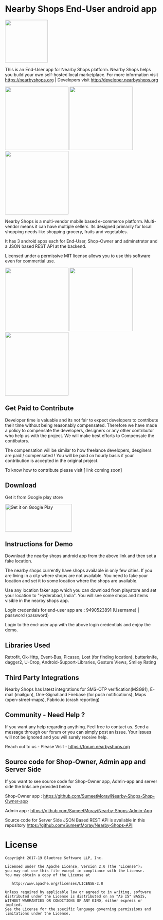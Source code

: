 

Nearby Shops End-User android app
====================================


<img src="https://i1.wp.com/nearbyshops.org/wp-content/uploads/2018/12/Untitled-design-e1545575054544.png" width="140"> 

This is an End-User app for Nearby Shops platform. Nearby Shops helps you build your own self-hosted local marketplace. For more information visit https://nearbyshops.org | Developers visit http://developer.nearbyshops.org


<img src="https://github.com/SumeetMoray/Nearby-Shops-End-User-Android-app/blob/master/gifs/items_new_compressed.gif" width="208">   <img src="https://github.com/SumeetMoray/Nearby-Shops-End-User-Android-app/blob/master/gifs/shops_compressed.gif" width="208">   <img src="https://github.com/SumeetMoray/Nearby-Shops-End-User-Android-app/blob/master/gifs/orders_compressed.gif" width="208"> 



Nearby Shops is a multi-vendor mobile based e-commerce platform. Multi-vendor means it can have multiple sellers. 
Its designed primarily for local shopping needs like shopping grocery, fruits and vegetables. 

It has 3 android apps each for End-User, Shop-Owner and adminstrator and a JSON based REST API at the backend. 

Licensed under a permissive MIT license allows you to use this software even for commertial use. 



<img src="https://nearbyshops.org/wp-content/uploads/2018/12/Screenshot_20181222-181453-512x1024.png" width="208">   <img src="https://nearbyshops.org/wp-content/uploads/2018/12/Screenshot_20181222-181504-512x1024.png" width="208">   <img src="https://nearbyshops.org/images/rating-review-3-512x1024.png" width="208">




Get Paid to Contribute
------------------------
Developer time is valuable and its not fair to expect developers to contribute their time without being reasonably compensated. Therefore we have made a policy to compensate the developers, designers or any other contributor who help us with the project. We will make best efforts to Compensate the contibutors. 

The compensation will be similar to how freelance developers, desginers are paid / compensated ! You will be paid on hourly basis if your contribution is accepted in the original project. 

To know how to contribute please visit [ link coming soon]



Download
--------

Get it from Google play store

<a href="https://play.google.com/store/apps/details?id=org.nearbyshops.enduserappnew"><img class="alignnone" src="https://play.google.com/intl/en_us/badges/images/generic/en_badge_web_generic.png" alt="Get it on Google Play" width="219" height="90" /></a>


Instructions for Demo
------------------------

Download the nearby shops android app from the above link and then set a fake location. 

The nearby shops currently have shops available in only few cities. If you are living in a city where shops are not available. You need to fake your location and set it to some location where the shops are available. 

Use any location faker app which you can download from playstore and set your location to "Hyderabad, India". You will see some shops and items visible in the nearby shops app. 

Login credentials for end-user app are :  9490523891 (Username) | password (password)

Login to the end-user app with the above login credentials and enjoy the demo.




Libraries Used
---------------

Retrofit, Ok-Http, Event-Bus, Picasso, Lost (for finding location), butterknife, dagger2, U-Crop, Android-Support-Libraries, Gesture Views, Smiley Rating


Third Party Integrations
-------------------------

Nearby Shops has latest integrations for SMS-OTP verification(MSG91), E-mail (mailgun), One-Signal and Firebase (for push notifications), Maps (open-street-maps), Fabrio.io (crash reporting)


Community - Need Help ? 
------------------------

If you want any help regarding anything. Feel free to contact us. Send a message through our forum or you can simply post an issue. Your issues will not be ignored and you will surely receive help. 

Reach out to us - Please Visit - https://forum.nearbyshops.org


Source code for Shop-Owner, Admin app and Server Side
-------------------------------------------------------
If you want to see source code for Shop-Owner app, Admin-app and server side the links are provided below

Shop-Owner app : https://github.com/SumeetMoray/Nearby-Shops-Shop-Owner-app

Admin app : https://github.com/SumeetMoray/Nearby-Shops-Admin-App

Source code for Server Side JSON Based REST API is available in this repository https://github.com/SumeetMoray/Nearby-Shops-API


License
=======

    Copyright 2017-19 Bluetree Software LLP, Inc.

    Licensed under the Apache License, Version 2.0 (the "License");
    you may not use this file except in compliance with the License.
    You may obtain a copy of the License at

       http://www.apache.org/licenses/LICENSE-2.0

    Unless required by applicable law or agreed to in writing, software
    distributed under the License is distributed on an "AS IS" BASIS,
    WITHOUT WARRANTIES OR CONDITIONS OF ANY KIND, either express or implied.
    See the License for the specific language governing permissions and
    limitations under the License.


